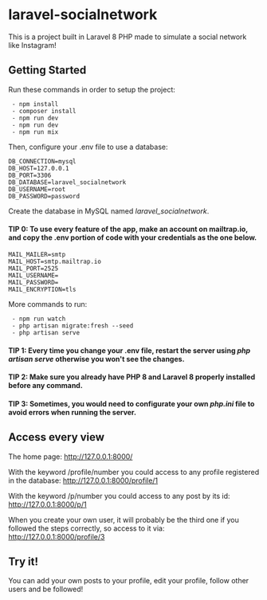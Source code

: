 # laravel-socialnetwork

This is a project built in Laravel 8 PHP made to simulate a social network like Instagram!

## Getting Started

Run these commands in order to setup the project:
~~~
 - npm install 
 - composer install
 - npm run dev
 - npm run dev
 - npm run mix
~~~

Then, configure your .env file to use a database:
~~~
DB_CONNECTION=mysql
DB_HOST=127.0.0.1
DB_PORT=3306
DB_DATABASE=laravel_socialnetwork
DB_USERNAME=root
DB_PASSWORD=password
~~~
Create the database in MySQL named _laravel_socialnetwork_.

#### TIP 0: To use every feature of the app, make an account on mailtrap.io, and copy the .env portion of code with your credentials as the one below.
~~~
MAIL_MAILER=smtp
MAIL_HOST=smtp.mailtrap.io
MAIL_PORT=2525
MAIL_USERNAME=
MAIL_PASSWORD=
MAIL_ENCRYPTION=tls
~~~

More commands to run:
~~~
 - npm run watch
 - php artisan migrate:fresh --seed
 - php artisan serve
~~~

#### TIP 1: Every time you change your .env file, restart the server using _php artisan serve_ otherwise you won't see the changes.

#### TIP 2: Make sure you already have PHP 8 and Laravel 8 properly installed before any command.

#### TIP 3: Sometimes, you would need to configurate your own _php.ini_ file to avoid errors when running the server.

## Access every view

The home page: http://127.0.0.1:8000/

With the keyword /profile/number you could access to any profile registered in the database: http://127.0.0.1:8000/profile/1

With the keyword /p/number you could access to any post by its id: http://127.0.0.1:8000/p/1

When you create your own user, it will probably be the third one if you followed the steps correctly, so access to it via: http://127.0.0.1:8000/profile/3

## Try it!

You can add your own posts to your profile, edit your profile, follow other users and be followed!
